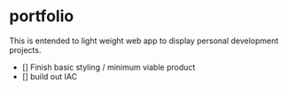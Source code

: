# portfolio
This is entended to light weight web app to display personal development projects.

- [] Finish basic styling / minimum viable product
- [] build out IAC